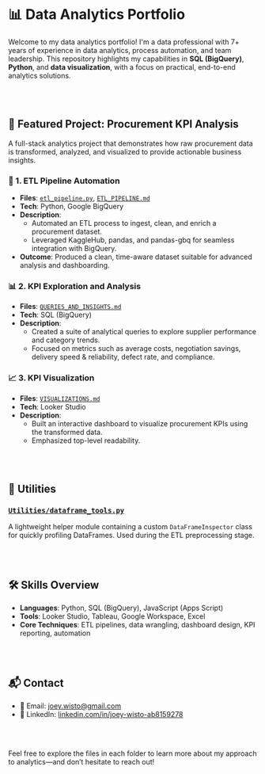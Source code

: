 # 📊 Data Analytics Portfolio

Welcome to my data analytics portfolio! I'm a data professional with 7+ years of experience in data analytics, process automation, and team leadership. This repository highlights my capabilities in **SQL (BigQuery)**, **Python**, and **data visualization**, with a focus on practical, end-to-end analytics solutions.

<br><br>

## 🚀 Featured Project: Procurement KPI Analysis

A full-stack analytics project that demonstrates how raw procurement data is transformed, analyzed, and visualized to provide actionable business insights.

### 🔄 1. ETL Pipeline Automation  
- **Files**: [`etl_pipeline.py`](./Procurement_KPI_Analysis/etl_pipeline.py), [`ETL_PIPELINE.md`](./Procurement_KPI_Analysis/ETL_PIPELINE.md)  
- **Tech**: Python, Google BigQuery  
- **Description**: 
  - Automated an ETL process to ingest, clean, and enrich a procurement dataset.
  - Leveraged KaggleHub, pandas, and pandas-gbq for seamless integration with BigQuery.
- **Outcome**: Produced a clean, time-aware dataset suitable for advanced analysis and dashboarding.

### 📊 2. KPI Exploration and Analysis  
- **Files**: [`QUERIES_AND_INSIGHTS.md`](./Procurement_KPI_Analysis/QUERIES_AND_INSIGHTS.md)  
- **Tech**: SQL (BigQuery)  
- **Description**: 
  - Created a suite of analytical queries to explore supplier performance and category trends.
  - Focused on metrics such as average costs, negotiation savings, delivery speed & reliability, defect rate, and compliance.

### 📈 3. KPI Visualization  
- **Files**: [`VISUALIZATIONS.md`](./Procurement_KPI_Analysis/VISUALIZATIONS.md)  
- **Tech**: Looker Studio  
- **Description**: 
  - Built an interactive dashboard to visualize procurement KPIs using the transformed data.
  - Emphasized top-level readability.

<br><br>


## 🧰 Utilities

### [`Utilities/dataframe_tools.py`](./Utilities/dataframe_tools.py)
A lightweight helper module containing a custom `DataFrameInspector` class for quickly profiling DataFrames. Used during the ETL preprocessing stage.

<br><br>


## 🛠️ Skills Overview

- **Languages**: Python, SQL (BigQuery), JavaScript (Apps Script)
- **Tools**: Looker Studio, Tableau, Google Workspace, Excel
- **Core Techniques**: ETL pipelines, data wrangling, dashboard design, KPI reporting, automation

<br><br>


## 📬 Contact

- 📧 Email: [joey.wisto@gmail.com](mailto:joey.wisto@gmail.com)
- 🔗 LinkedIn: [linkedin.com/in/joey-wisto-ab8159278](https://www.linkedin.com/in/joey-wisto-ab8159278)

<br><br>

Feel free to explore the files in each folder to learn more about my approach to analytics—and don’t hesitate to reach out!
